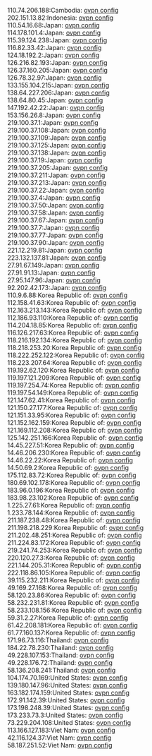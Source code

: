 110.74.206.188:Cambodia: [ovpn config](vpn/110_74_206_188.ovpn)  
202.151.13.82:Indonesia: [ovpn config](vpn/202_151_13_82.ovpn)  
110.54.16.68:Japan: [ovpn config](vpn/110_54_16_68.ovpn)  
114.178.101.4:Japan: [ovpn config](vpn/114_178_101_4.ovpn)  
115.39.124.238:Japan: [ovpn config](vpn/115_39_124_238.ovpn)  
116.82.33.42:Japan: [ovpn config](vpn/116_82_33_42.ovpn)  
124.18.192.2:Japan: [ovpn config](vpn/124_18_192_2.ovpn)  
126.216.82.193:Japan: [ovpn config](vpn/126_216_82_193.ovpn)  
126.37.160.205:Japan: [ovpn config](vpn/126_37_160_205.ovpn)  
126.78.32.97:Japan: [ovpn config](vpn/126_78_32_97.ovpn)  
133.155.104.215:Japan: [ovpn config](vpn/133_155_104_215.ovpn)  
138.64.227.206:Japan: [ovpn config](vpn/138_64_227_206.ovpn)  
138.64.80.45:Japan: [ovpn config](vpn/138_64_80_45.ovpn)  
147.192.42.22:Japan: [ovpn config](vpn/147_192_42_22.ovpn)  
153.156.26.8:Japan: [ovpn config](vpn/153_156_26_8.ovpn)  
219.100.37.1:Japan: [ovpn config](vpn/219_100_37_1.ovpn)  
219.100.37.108:Japan: [ovpn config](vpn/219_100_37_108.ovpn)  
219.100.37.109:Japan: [ovpn config](vpn/219_100_37_109.ovpn)  
219.100.37.125:Japan: [ovpn config](vpn/219_100_37_125.ovpn)  
219.100.37.138:Japan: [ovpn config](vpn/219_100_37_138.ovpn)  
219.100.37.19:Japan: [ovpn config](vpn/219_100_37_19.ovpn)  
219.100.37.205:Japan: [ovpn config](vpn/219_100_37_205.ovpn)  
219.100.37.211:Japan: [ovpn config](vpn/219_100_37_211.ovpn)  
219.100.37.213:Japan: [ovpn config](vpn/219_100_37_213.ovpn)  
219.100.37.22:Japan: [ovpn config](vpn/219_100_37_22.ovpn)  
219.100.37.4:Japan: [ovpn config](vpn/219_100_37_4.ovpn)  
219.100.37.50:Japan: [ovpn config](vpn/219_100_37_50.ovpn)  
219.100.37.58:Japan: [ovpn config](vpn/219_100_37_58.ovpn)  
219.100.37.67:Japan: [ovpn config](vpn/219_100_37_67.ovpn)  
219.100.37.7:Japan: [ovpn config](vpn/219_100_37_7.ovpn)  
219.100.37.77:Japan: [ovpn config](vpn/219_100_37_77.ovpn)  
219.100.37.90:Japan: [ovpn config](vpn/219_100_37_90.ovpn)  
221.12.219.81:Japan: [ovpn config](vpn/221_12_219_81.ovpn)  
223.132.137.81:Japan: [ovpn config](vpn/223_132_137_81.ovpn)  
27.91.67.149:Japan: [ovpn config](vpn/27_91_67_149.ovpn)  
27.91.91.13:Japan: [ovpn config](vpn/27_91_91_13.ovpn)  
27.95.147.96:Japan: [ovpn config](vpn/27_95_147_96.ovpn)  
92.202.42.173:Japan: [ovpn config](vpn/92_202_42_173.ovpn)  
110.9.6.88:Korea Republic of: [ovpn config](vpn/110_9_6_88.ovpn)  
112.158.41.63:Korea Republic of: [ovpn config](vpn/112_158_41_63.ovpn)  
112.163.213.143:Korea Republic of: [ovpn config](vpn/112_163_213_143.ovpn)  
112.186.93.110:Korea Republic of: [ovpn config](vpn/112_186_93_110.ovpn)  
114.204.18.85:Korea Republic of: [ovpn config](vpn/114_204_18_85.ovpn)  
116.126.217.63:Korea Republic of: [ovpn config](vpn/116_126_217_63.ovpn)  
118.216.192.134:Korea Republic of: [ovpn config](vpn/118_216_192_134.ovpn)  
118.218.253.20:Korea Republic of: [ovpn config](vpn/118_218_253_20.ovpn)  
118.222.252.122:Korea Republic of: [ovpn config](vpn/118_222_252_122.ovpn)  
118.223.207.64:Korea Republic of: [ovpn config](vpn/118_223_207_64.ovpn)  
119.192.62.120:Korea Republic of: [ovpn config](vpn/119_192_62_120.ovpn)  
119.197.121.209:Korea Republic of: [ovpn config](vpn/119_197_121_209.ovpn)  
119.197.254.74:Korea Republic of: [ovpn config](vpn/119_197_254_74.ovpn)  
119.197.54.149:Korea Republic of: [ovpn config](vpn/119_197_54_149.ovpn)  
121.147.62.41:Korea Republic of: [ovpn config](vpn/121_147_62_41.ovpn)  
121.150.27.177:Korea Republic of: [ovpn config](vpn/121_150_27_177.ovpn)  
121.151.33.95:Korea Republic of: [ovpn config](vpn/121_151_33_95.ovpn)  
121.152.162.159:Korea Republic of: [ovpn config](vpn/121_152_162_159.ovpn)  
121.169.112.208:Korea Republic of: [ovpn config](vpn/121_169_112_208.ovpn)  
125.142.251.166:Korea Republic of: [ovpn config](vpn/125_142_251_166.ovpn)  
14.45.227.51:Korea Republic of: [ovpn config](vpn/14_45_227_51.ovpn)  
14.46.206.230:Korea Republic of: [ovpn config](vpn/14_46_206_230.ovpn)  
14.46.22.22:Korea Republic of: [ovpn config](vpn/14_46_22_22.ovpn)  
14.50.69.2:Korea Republic of: [ovpn config](vpn/14_50_69_2.ovpn)  
175.112.83.72:Korea Republic of: [ovpn config](vpn/175_112_83_72.ovpn)  
180.69.102.178:Korea Republic of: [ovpn config](vpn/180_69_102_178.ovpn)  
183.96.0.196:Korea Republic of: [ovpn config](vpn/183_96_0_196.ovpn)  
183.98.23.102:Korea Republic of: [ovpn config](vpn/183_98_23_102.ovpn)  
1.225.27.61:Korea Republic of: [ovpn config](vpn/1_225_27_61.ovpn)  
1.233.78.144:Korea Republic of: [ovpn config](vpn/1_233_78_144.ovpn)  
211.187.238.48:Korea Republic of: [ovpn config](vpn/211_187_238_48.ovpn)  
211.198.218.229:Korea Republic of: [ovpn config](vpn/211_198_218_229.ovpn)  
211.202.48.251:Korea Republic of: [ovpn config](vpn/211_202_48_251.ovpn)  
211.224.83.172:Korea Republic of: [ovpn config](vpn/211_224_83_172.ovpn)  
219.241.74.253:Korea Republic of: [ovpn config](vpn/219_241_74_253.ovpn)  
220.120.27.3:Korea Republic of: [ovpn config](vpn/220_120_27_3.ovpn)  
221.144.205.31:Korea Republic of: [ovpn config](vpn/221_144_205_31.ovpn)  
222.118.86.105:Korea Republic of: [ovpn config](vpn/222_118_86_105.ovpn)  
39.115.232.211:Korea Republic of: [ovpn config](vpn/39_115_232_211.ovpn)  
49.169.27.168:Korea Republic of: [ovpn config](vpn/49_169_27_168.ovpn)  
58.120.23.86:Korea Republic of: [ovpn config](vpn/58_120_23_86.ovpn)  
58.232.231.81:Korea Republic of: [ovpn config](vpn/58_232_231_81.ovpn)  
58.233.108.156:Korea Republic of: [ovpn config](vpn/58_233_108_156.ovpn)  
59.31.2.27:Korea Republic of: [ovpn config](vpn/59_31_2_27.ovpn)  
61.42.208.181:Korea Republic of: [ovpn config](vpn/61_42_208_181.ovpn)  
61.77.160.137:Korea Republic of: [ovpn config](vpn/61_77_160_137.ovpn)  
171.96.73.116:Thailand: [ovpn config](vpn/171_96_73_116.ovpn)  
184.22.78.230:Thailand: [ovpn config](vpn/184_22_78_230.ovpn)  
49.228.107.153:Thailand: [ovpn config](vpn/49_228_107_153.ovpn)  
49.228.176.72:Thailand: [ovpn config](vpn/49_228_176_72.ovpn)  
58.136.208.241:Thailand: [ovpn config](vpn/58_136_208_241.ovpn)  
104.174.70.169:United States: [ovpn config](vpn/104_174_70_169.ovpn)  
139.180.147.96:United States: [ovpn config](vpn/139_180_147_96.ovpn)  
163.182.174.159:United States: [ovpn config](vpn/163_182_174_159.ovpn)  
172.91.142.39:United States: [ovpn config](vpn/172_91_142_39.ovpn)  
173.198.248.39:United States: [ovpn config](vpn/173_198_248_39.ovpn)  
173.233.73.3:United States: [ovpn config](vpn/173_233_73_3.ovpn)  
73.229.204.108:United States: [ovpn config](vpn/73_229_204_108.ovpn)  
113.166.127.183:Viet Nam: [ovpn config](vpn/113_166_127_183.ovpn)  
42.116.124.37:Viet Nam: [ovpn config](vpn/42_116_124_37.ovpn)  
58.187.251.52:Viet Nam: [ovpn config](vpn/58_187_251_52.ovpn)  
